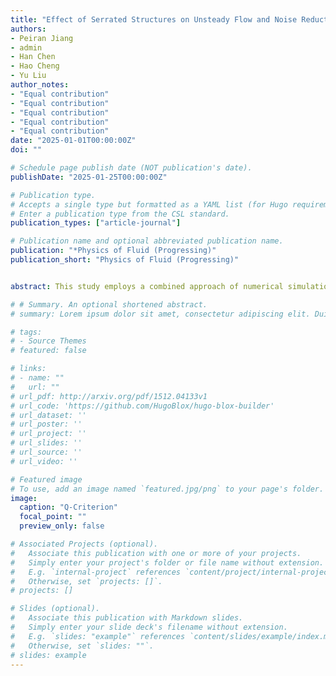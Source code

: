 ```yaml
---
title: "Effect of Serrated Structures on Unsteady Flow and Noise Reduction in a Miniature Centrifugal Fan"
authors:
- Peiran Jiang
- admin
- Han Chen
- Hao Cheng
- Yu Liu
author_notes:
- "Equal contribution"
- "Equal contribution"
- "Equal contribution"
- "Equal contribution"
- "Equal contribution"
date: "2025-01-01T00:00:00Z"
doi: ""

# Schedule page publish date (NOT publication's date).
publishDate: "2025-01-25T00:00:00Z"

# Publication type.
# Accepts a single type but formatted as a YAML list (for Hugo requirements).
# Enter a publication type from the CSL standard.
publication_types: ["article-journal"]

# Publication name and optional abbreviated publication name.
publication: "*Physics of Fluid (Progressing)"
publication_short: "Physics of Fluid (Progressing)"


abstract: This study employs a combined approach of numerical simulation and experimental methods to investigate the flow and noise characteristics of miniature centrifugal fans used in portable electronic devices under free inflow conditions. It compares the effects of serrated structures located at the fan inlet and the blade tips on the flow field and aerodynamic noise. The study utilizes Large Eddy Simulation to capture the flow field within the fan accurately and measures the far-field noise spectrum and directivity. By integrating the pressure fluctuations on the fan blades and upper casing walls in the frequency domain, the research reveals the distribution of dipole sound sources and uses the Q-criterion to visualize the vortex structures inside the fan. The results uncover the flow and noise characteristics of the miniature centrifugal fan and analyze the impact of the serrated structures on these properties. It was found that tonal noise is primarily caused by concentrated intake at the inlet of such miniature centrifugal fans. The contribution of the vortex tongue to noise generation is minimal and predominantly contributes to low-frequency broadband noise. The comparative analysis shows that properly designed serrated structures at the inlet can effectively suppress the generation of BPF tonal noise and that appropriately designed serrated structures at the blade tops can effectively weaken broadband noise and alter the distribution of broadband pressure fluctuations on particular fan casing walls.

# # Summary. An optional shortened abstract.
# summary: Lorem ipsum dolor sit amet, consectetur adipiscing elit. Duis posuere tellus ac convallis placerat. Proin tincidunt magna sed ex sollicitudin condimentum.

# tags:
# - Source Themes
# featured: false

# links:
# - name: ""
#   url: ""
# url_pdf: http://arxiv.org/pdf/1512.04133v1
# url_code: 'https://github.com/HugoBlox/hugo-blox-builder'
# url_dataset: ''
# url_poster: ''
# url_project: ''
# url_slides: ''
# url_source: ''
# url_video: ''

# Featured image
# To use, add an image named `featured.jpg/png` to your page's folder. 
image:
  caption: "Q-Criterion"
  focal_point: ""
  preview_only: false

# Associated Projects (optional).
#   Associate this publication with one or more of your projects.
#   Simply enter your project's folder or file name without extension.
#   E.g. `internal-project` references `content/project/internal-project/index.md`.
#   Otherwise, set `projects: []`.
# projects: []

# Slides (optional).
#   Associate this publication with Markdown slides.
#   Simply enter your slide deck's filename without extension.
#   E.g. `slides: "example"` references `content/slides/example/index.md`.
#   Otherwise, set `slides: ""`.
# slides: example
---
```


<!-- {{% callout note %}}
Click the *Cite* button above to demo the feature to enable visitors to import publication metadata into their reference management software.
{{% /callout %}}

{{% callout note %}}
Create your slides in Markdown - click the *Slides* button to check out the example.
{{% /callout %}} -->
<!-- 
Add the publication's **full text** or **supplementary notes** here. You can use rich formatting such as including [code, math, and images](https://docs.hugoblox.com/content/writing-markdown-latex/). -->
